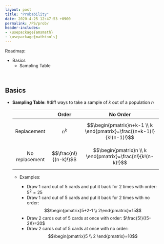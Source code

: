 ```yaml
---
layout: post
title: "Probability"
date: 2020-4-25 12:47:53 +0900
permalink: /PS/prob/
header-includes:
- \usepackage{amsmath}
- \usepackage{mathtools}
---
```

Roadmap:
- Basics
    - Sampling Table

&emsp;<a name="basics"></a>
## Basics

- <a name="prob"></a>**Sampling Table**: #diff ways to take a sample of $k$ out of a population $n$

    |  | Order | No Order |
    |:-:|:-:|:-:|
    | Replacement | $n^k$ | $$\begin{pmatrix}n+k-1 \\ k \end{pmatrix}=\frac{(n+k-1)!}{k!(n-1)!}$$ |
    | No replacement | $$\frac{n!}{(n-k)!}$$ | $$\begin{pmatrix}n \\ k \end{pmatrix}=\frac{n!}{k!(n-k)!}$$ |

    - Examples:
        
        - Draw 1 card out of 5 cards and put it back for 2 times with order: $5^2=25$
        - Draw 1 card out of 5 cards and put it back for 2 times with no order: $$\begin{pmatrix}5+2-1 \\ 2\end{pmatrix}=15$$
        - Draw 2 cards out of 5 cards at once with order: $\frac{5!}{(5-2)!}=20$
        - Draw 2 cards out of 5 cards at once with no order: $$\begin{pmatrix}5 \\ 2 \end{pmatrix}=10$$

<br>